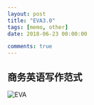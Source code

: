 ```yaml
---
layout: post
title: "EVA3.0"
tags: [memo, other]
date: 2018-06-23 00:00:00

comments: true
---  
```


## 商务英语写作范式

![EVA](/assets/gallery/EVA3.0.png)    

<!--more-->  

